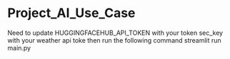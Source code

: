 # Project_AI_Use_Case
Need to update 
HUGGINGFACEHUB_API_TOKEN with your token
sec_key with your weather api toke
then run the following command
streamlit run main.py
